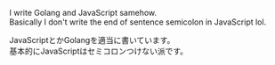 I write Golang and JavaScript samehow.  
Basically I don't write the end of sentence semicolon in JavaScript lol.

JavaScriptとかGolangを適当に書いています。   
基本的にJavaScriptはセミコロンつけない派です。
